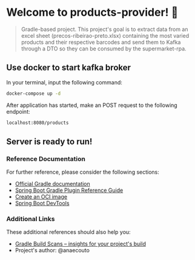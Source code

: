 # Welcome to products-provider! 🧲

> Gradle-based project. This project's goal is to extract data from an excel sheet (precos-ribeirao-preto.xlsx) containing the most varied products and their respective barcodes and send them to Kafka through a DTO so they can be consumed by the supermarket-rpa.

## Use docker to start kafka broker

In your terminal, input the following command:

```sh
docker-compose up -d
```

After application has started, make an POST request to the following endpoint:
```sh
localhost:8080/products
```

## Server is ready to run!

### Reference Documentation
For further reference, please consider the following sections:

* [Official Gradle documentation](https://docs.gradle.org)
* [Spring Boot Gradle Plugin Reference Guide](https://docs.spring.io/spring-boot/docs/2.6.7/gradle-plugin/reference/html/)
* [Create an OCI image](https://docs.spring.io/spring-boot/docs/2.6.7/gradle-plugin/reference/html/#build-image)
* [Spring Boot DevTools](https://docs.spring.io/spring-boot/docs/2.6.7/reference/htmlsingle/#using-boot-devtools)

### Additional Links
These additional references should also help you:

* [Gradle Build Scans – insights for your project's build](https://scans.gradle.com#gradle)
* Project's author: @anaecouto

